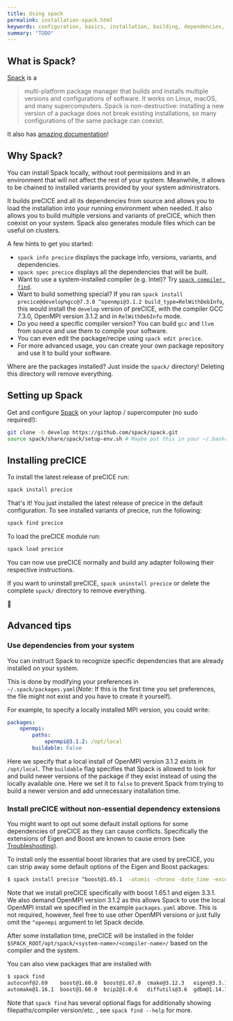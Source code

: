 ```yaml
---
title: Using spack
permalink: installation-spack.html
keywords: configuration, basics, installation, building, dependencies, spack
summary: "TODO"
---
```


## What is Spack?

[Spack](https://spack.io/) is a
> multi-platform package manager that builds and installs multiple versions and configurations of software. It works on Linux, macOS, and many supercomputers.
> Spack is non-destructive: installing a new version of a package does not break existing installations, so many configurations of the same package can coexist.

It also has [amazing documentation](https://spack.readthedocs.io/en/latest/)!

## Why Spack?

You can install Spack locally, without root permissions and in an environment that will not affect the rest of your system.
Meanwhile, it allows to be chained to installed variants provided by your system administrators.

It builds preCICE and all its dependencies from source and allows you to load the installation into your running environment when needed.
It also allows you to build multiple versions and variants of preCICE, which then coexist on your system.
Spack also generates module files which can be useful on clusters.

A few hints to get you started:
* `spack info precice` displays the package info, versions, variants, and dependencies.
* `spack spec precice` displays all the dependencies that will be built.
* Want to use a system-installed compiler (e.g. Intel)? Try [`spack compiler find`](https://spack.readthedocs.io/en/latest/getting_started.html#spack-compiler-find).
* Want to build something special? If you ran `spack install precice@develop%gcc@7.3.0 ^openmpi@3.1.2 build_type=RelWithDebInfo`, this would install the `develop` version of preCICE, with the compiler GCC 7.3.0, OpenMPI version 3.1.2 and in `RelWithDebInfo` mode.
* Do you need a specific compiler version? You can build `gcc` and `llvm` from source and use them to compile your software.
* You can even edit the package/recipe using `spack edit precice`.
* For more advanced usage, you can create your own package repository and use it to build your software.

Where are the packages installed?
Just inside the `spack/` directory!
Deleting this directory will remove everything.


## Setting up Spack

Get and configure [Spack](https://spack.io/) on your laptop / supercomputer (no sudo required!):
```bash
git clone -b develop https://github.com/spack/spack.git
source spack/share/spack/setup-env.sh # Maybe put this in your ~/.bashrc
```

## Installing preCICE

To install the latest release of preCICE run:
```bash
spack install precice
```
That's it!
You just installed the latest release of precice in the default configuration.
To see installed variants of precice, run the following:
```bash
spack find precice
```

To load the preCICE module run:
```bash
spack load precice
```

You can now use preCICE normally and build any adapter following their respective instructions.

If you want to uninstall preCICE, `spack uninstall precice` or delete the complete `spack/` directory to remove everything.

:tada:

## Advanced tips

### Use dependencies from your system

You can instruct Spack to recognize specific dependencies that are already installed on your system.

This is done by modifying your preferences in `~/.spack/packages.yaml`(_Note_: If this is the first time you set preferences, the file might not exist and you have to create it yourself).

For example, to specify a locally installed MPI version, you could write:

```yaml
packages:
    openmpi:
        paths:
            openmpi@3.1.2: /opt/local
        buildable: False
```
Here we specify that a local install of OpenMPI version 3.1.2 exists in `/opt/local`. The `buildable` flag specifies that Spack is allowed to look for and build newer versions of the package if they exist instead of using the locally available one. Here we set it to `false` to prevent Spack from trying to build a newer version and add unnecessary installation time.

### Install preCICE without non-essential dependency extensions

You might want to opt out some default install options for some dependencies of preCICE as they can cause conflicts. Specifically the extensions of Eigen and Boost are known to cause errors (see [Troubleshooting](#Troubleshooting)).

To install only the essential boost libraries that are used by preCICE, you can strip away some default options of the Eigen and Boost packages:

```bash
$ spack install precice ^boost@1.65.1  -atomic -chrono -date_time -exception -graph -iostreams -locale -math -random -regex -serialization -signals -timer -wave ^eigen@3.3.1 -fftw -metis -mpfr -scotch -suitesparse ^openmpi@3.1.2
```
Note that we install preCICE specifically with boost 1.65.1 and eigen 3.3.1. We also demand OpenMPI version 3.1.2 as this allows Spack to use the local OpenMPI install we specified in the example `packages.yaml` above. This is not required, however, feel free to use other OpenMPI versions or just fully omit the `^openmpi` argument to let Spack decide.

After some installation time, preCICE will be installed in the folder `$SPACK_ROOT/opt/spack/<system-name>/<compiler-name>/` based on the compiler and the system. 

You can also view packages that are installed with  

```bash
$ spack find
autoconf@2.69    boost@1.60.0  boost@1.67.0  cmake@3.12.3   eigen@3.3.1  hwloc@1.11.9         libsigsegv@2.11  libxml2@2.9.8  ncurses@6.1     openmpi@3.1.2   perl@5.26.2    precice@working  util-macros@1.19.1  zlib@1.2.11
automake@1.16.1  boost@1.60.0  bzip2@1.0.6   diffutils@3.6  gdbm@1.14.1  libpciaccess@0.13.5  libtool@2.4.6    m4@1.4.18      numactl@2.0.11  openssl@1.0.2o  pkgconf@1.4.2  readline@7.0     xz@5.2.4
```
Note that `spack find` has several optional flags for additionally showing filepaths/compiler version/etc. , see `spack find --help` for more.

